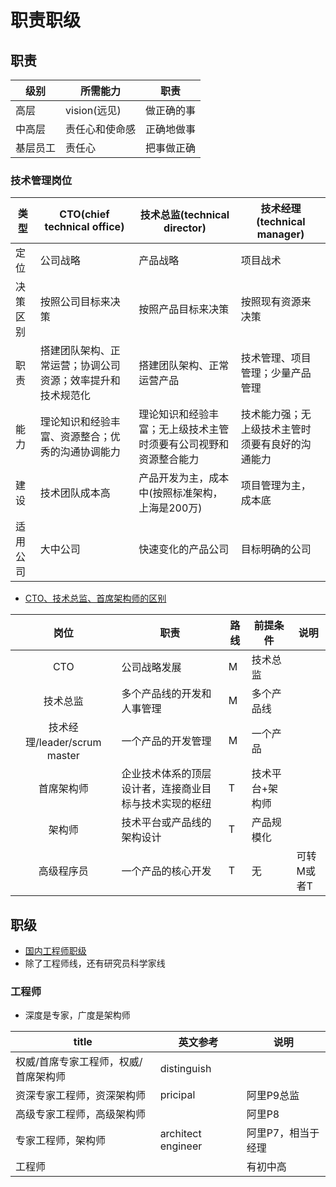 # 职责职级
## 职责
| 级别 | 所需能力 | 职责 |
| - | - | - |
| 高层 | vision(远见) | 做正确的事 |
| 中高层 | 责任心和使命感| 正确地做事 |
| 基层员工 | 责任心 | 把事做正确 |

### 技术管理岗位
| 类型 | CTO(chief technical office) | 技术总监(technical director) | 技术经理(technical manager)
| - | - | - | - |
| 定位 | 公司战略 | 产品战略 | 项目战术
| 决策区别 | 按照公司目标来决策 | 按照产品目标来决策 | 按照现有资源来决策
| 职责 | 搭建团队架构、正常运营；协调公司资源；效率提升和技术规范化 | 搭建团队架构、正常运营产品 | 技术管理、项目管理；少量产品管理
| 能力 | 理论知识和经验丰富、资源整合；优秀的沟通协调能力 | 理论知识和经验丰富；无上级技术主管时须要有公司视野和资源整合能力 | 技术能力强；无上级技术主管时须要有良好的沟通能力
| 建设 | 技术团队成本高 | 产品开发为主，成本中(按照标准架构，上海是200万) | 项目管理为主，成本底
| 适用公司 | 大中公司 | 快速变化的产品公司 | 目标明确的公司

* [CTO、技术总监、首席架构师的区别](https://www.cnblogs.com/942267027wzmblog/p/6117369.html)

| 岗位 | 职责 | 路线 | 前提条件 | 说明 |
| :-: | - | - | - | - |
| CTO | 公司战略发展 | M | 技术总监 |  |
| 技术总监 | 多个产品线的开发和人事管理 | M | 多个产品线 |  |
| 技术经理/leader/scrum master | 一个产品的开发管理 | M | 一个产品 |  |
| 首席架构师 | 企业技术体系的顶层设计者，连接商业目标与技术实现的枢纽 | T | 技术平台+架构师 |  |
| 架构师 | 技术平台或产品线的架构设计 | T | 产品规模化 |  |
| 高级程序员 | 一个产品的核心开发 | T | 无 | 可转M或者T |

## 职级
* [国内工程师职级](https://www.gpbctv.com/jrrd/202110/406913.html)
* 除了工程师线，还有研究员科学家线

### 工程师
* 深度是专家，广度是架构师

| title | 英文参考 | 说明 |
| - | - | - |
| 权威/首席专家工程师，权威/首席架构师 | distinguish |  |
| 资深专家工程师，资深架构师 | pricipal | 阿里P9总监 |
| 高级专家工程师，高级架构师 |  | 阿里P8 |
| 专家工程师，架构师 | architect engineer | 阿里P7，相当于经理 |
| 工程师 |  | 有初中高 |